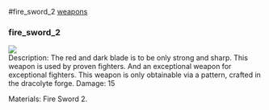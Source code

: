 #fire_sword_2
<a href="/posts/wiki/weapons">weapons</a>
<div class="iteminfo">
<h3>fire_sword_2</h3>
<img class="pixelimage" src="https://dragon-force-studio.com/images/EF_wiki/fire_sword_2.png">

</div>
Description: The red and dark blade is to be only strong and sharp.  This weapon is used by proven fighters.  And an exceptional weapon for exceptional fighters.  This weapon is only obtainable via a pattern, crafted in the dracolyte forge. 
Damage: 15 

Materials: Fire Sword 2.